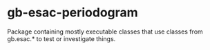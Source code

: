 # gb-esac-periodogram

Package containing mostly executable classes that use classes from gb.esac.* to test or investigate things.
